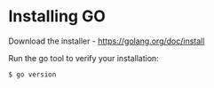 Installing GO
===============

Download the installer - https://golang.org/doc/install

Run the go tool to verify your installation:

```bash
$ go version
```

